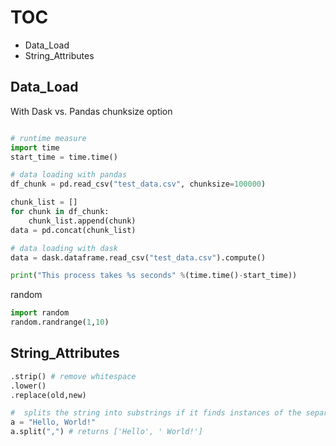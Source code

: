 # TOC
- Data_Load
- String_Attributes

## Data_Load
With Dask vs. Pandas chunksize option
```python

# runtime measure
import time
start_time = time.time()

# data loading with pandas 
df_chunk = pd.read_csv("test_data.csv", chunksize=100000) 

chunk_list = []  
for chunk in df_chunk:  
    chunk_list.append(chunk)
data = pd.concat(chunk_list)

# data loading with dask 
data = dask.dataframe.read_csv("test_data.csv").compute()

print("This process takes %s seconds" %(time.time()-start_time))
```

random 
```python
import random
random.randrange(1,10)
```

## String_Attributes
```python
.strip() # remove whitespace
.lower()
.replace(old,new)

#  splits the string into substrings if it finds instances of the separator
a = "Hello, World!"
a.split(",") # returns ['Hello', ' World!']

```
